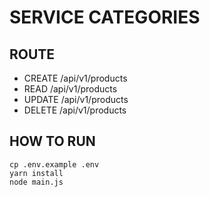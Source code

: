 # SERVICE CATEGORIES

## ROUTE
- CREATE      /api/v1/products  
- READ        /api/v1/products  
- UPDATE      /api/v1/products  
- DELETE      /api/v1/products  

## HOW TO RUN
`cp .env.example .env`  
`yarn install`  
`node main.js`  